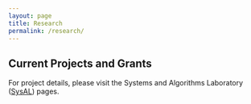 ```yaml
---
layout: page
title: Research
permalink: /research/
---
```


## Current Projects and Grants

For project details, please visit the Systems and Algorithms Laboratory ([SysAL](https://www.imperial.ac.uk/sysal)) pages.

